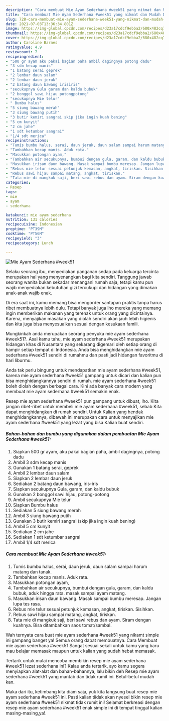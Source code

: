 ```yaml
---
description: "Cara membuat Mie Ayam Sederhana #week51 yang nikmat dan Mudah Dibuat"
title: "Cara membuat Mie Ayam Sederhana #week51 yang nikmat dan Mudah Dibuat"
slug: 728-cara-membuat-mie-ayam-sederhana-week51-yang-nikmat-dan-mudah-dibuat
date: 2021-07-03T13:36:34.801Z
image: https://img-global.cpcdn.com/recipes/d23a17cdcf9ebba2/680x482cq70/mie-ayam-sederhana-week51-foto-resep-utama.jpg
thumbnail: https://img-global.cpcdn.com/recipes/d23a17cdcf9ebba2/680x482cq70/mie-ayam-sederhana-week51-foto-resep-utama.jpg
cover: https://img-global.cpcdn.com/recipes/d23a17cdcf9ebba2/680x482cq70/mie-ayam-sederhana-week51-foto-resep-utama.jpg
author: Caroline Barnes
ratingvalue: 4.9
reviewcount: 7
recipeingredient:
- "500 gr ayam aku pakai bagian paha ambil dagingnya potong dadu"
- "3 sdm kecap manis"
- "1 batang serai geprek"
- "2 lembar daun salam"
- "2 lembar daun jeruk"
- "2 batang daun bawang irisiris"
- "secukupnya Gula garam dan kaldu bubuk"
- "2 bonggol sawi hijau potongpotong"
- "secukupnya Mie telur"
- " Bumbu halus"
- "5 siung bawang merah"
- "3 siung bawang putih"
- "3 butir kemiri sangrai skip jika ingin kuah bening"
- "5 cm kunyit"
- "2 cm jahe"
- "1 sdt ketumbar sangrai"
- "1/4 sdt merica"
recipeinstructions:
- "Tumis bumbu halus, serai, daun jeruk, daun salam sampai harum matang dan tanak."
- "Tambahkan kecap manis. Aduk rata."
- "Masukkan potongan ayam,"
- "Tambahkan air secukupnya, bumbui dengan gula, garam, dan kaldu bubuk, aduk hingga rata. masak sampai ayam matang."
- "Masukkan irisan daun bawang. Masak sampai bumbu meresap. Jangan lupa tes rasa."
- "Rebus mie telur sesuai petunjuk kemasan, angkat, tiriskan. Sisihkan."
- "Rebus sawi hijau sampai matang, angkat, tiriskan."
- "Tata mie di mangkuk saji, beri sawi rebus dan ayam. Siram dengan kuahnya. Bisa ditambahkan saos tomat/sambal."
categories:
- Resep
tags:
- mie
- ayam
- sederhana

katakunci: mie ayam sederhana 
nutrition: 131 calories
recipecuisine: Indonesian
preptime: "PT39M"
cooktime: "PT56M"
recipeyield: "3"
recipecategory: Lunch

---
```



![Mie Ayam Sederhana #week51](https://img-global.cpcdn.com/recipes/d23a17cdcf9ebba2/680x482cq70/mie-ayam-sederhana-week51-foto-resep-utama.jpg)

Selaku seorang ibu, menyediakan panganan sedap pada keluarga tercinta merupakan hal yang menyenangkan bagi kita sendiri. Tanggung jawab seorang  wanita bukan sekadar menangani rumah saja, tetapi kamu pun wajib menyediakan kebutuhan gizi tercukupi dan hidangan yang dimakan anak-anak wajib enak.

Di era  saat ini, kamu memang bisa mengorder santapan praktis tanpa harus ribet membuatnya lebih dulu. Tetapi banyak juga lho mereka yang memang ingin memberikan makanan yang terenak untuk orang yang dicintainya. Karena, menyajikan masakan yang diolah sendiri akan jauh lebih higienis dan kita juga bisa menyesuaikan sesuai dengan kesukaan famili. 



Mungkinkah anda merupakan seorang penyuka mie ayam sederhana #week51?. Asal kamu tahu, mie ayam sederhana #week51 merupakan hidangan khas di Nusantara yang sekarang digemari oleh setiap orang di hampir setiap tempat di Indonesia. Anda bisa menghidangkan mie ayam sederhana #week51 sendiri di rumahmu dan pasti jadi hidangan favoritmu di hari liburmu.

Anda tak perlu bingung untuk mendapatkan mie ayam sederhana #week51, karena mie ayam sederhana #week51 gampang untuk dicari dan kalian pun bisa menghidangkannya sendiri di rumah. mie ayam sederhana #week51 boleh diolah dengan berbagai cara. Kini ada banyak cara modern yang membuat mie ayam sederhana #week51 semakin enak.

Resep mie ayam sederhana #week51 pun gampang untuk dibuat, lho. Kita jangan ribet-ribet untuk membeli mie ayam sederhana #week51, sebab Kita dapat menghidangkan di rumah sendiri. Untuk Kalian yang hendak menghidangkannya, dibawah ini merupakan cara untuk menyajikan mie ayam sederhana #week51 yang lezat yang bisa Kalian buat sendiri.

<!--inarticleads1-->

##### Bahan-bahan dan bumbu yang digunakan dalam pembuatan Mie Ayam Sederhana #week51:

1. Siapkan 500 gr ayam, aku pakai bagian paha, ambil dagingnya, potong dadu
1. Ambil 3 sdm kecap manis
1. Gunakan 1 batang serai, geprek
1. Ambil 2 lembar daun salam
1. Siapkan 2 lembar daun jeruk
1. Sediakan 2 batang daun bawang, iris-iris
1. Siapkan secukupnya Gula, garam, dan kaldu bubuk
1. Gunakan 2 bonggol sawi hijau, potong-potong
1. Ambil secukupnya Mie telur
1. Siapkan  Bumbu halus
1. Sediakan 5 siung bawang merah
1. Ambil 3 siung bawang putih
1. Gunakan 3 butir kemiri sangrai (skip jika ingin kuah bening)
1. Ambil 5 cm kunyit
1. Sediakan 2 cm jahe
1. Sediakan 1 sdt ketumbar sangrai
1. Ambil 1/4 sdt merica




<!--inarticleads2-->

##### Cara membuat Mie Ayam Sederhana #week51:

1. Tumis bumbu halus, serai, daun jeruk, daun salam sampai harum matang dan tanak.
1. Tambahkan kecap manis. Aduk rata.
1. Masukkan potongan ayam,
1. Tambahkan air secukupnya, bumbui dengan gula, garam, dan kaldu bubuk, aduk hingga rata. masak sampai ayam matang.
1. Masukkan irisan daun bawang. Masak sampai bumbu meresap. Jangan lupa tes rasa.
1. Rebus mie telur sesuai petunjuk kemasan, angkat, tiriskan. Sisihkan.
1. Rebus sawi hijau sampai matang, angkat, tiriskan.
1. Tata mie di mangkuk saji, beri sawi rebus dan ayam. Siram dengan kuahnya. Bisa ditambahkan saos tomat/sambal.




Wah ternyata cara buat mie ayam sederhana #week51 yang nikamt simple ini gampang banget ya! Semua orang dapat membuatnya. Cara Membuat mie ayam sederhana #week51 Sangat sesuai sekali untuk kamu yang baru mau belajar memasak maupun untuk kalian yang sudah hebat memasak.

Tertarik untuk mulai mencoba membikin resep mie ayam sederhana #week51 lezat sederhana ini? Kalau anda tertarik, ayo kamu segera menyiapkan alat-alat dan bahan-bahannya, lalu bikin deh Resep mie ayam sederhana #week51 yang mantab dan tidak rumit ini. Betul-betul mudah kan. 

Maka dari itu, ketimbang kita diam saja, yuk kita langsung buat resep mie ayam sederhana #week51 ini. Pasti kalian tiidak akan nyesel bikin resep mie ayam sederhana #week51 nikmat tidak rumit ini! Selamat berkreasi dengan resep mie ayam sederhana #week51 enak simple ini di tempat tinggal kalian masing-masing,ya!.

